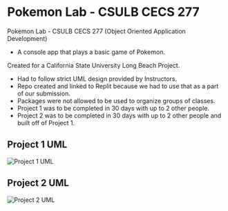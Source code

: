 # Pokemon Lab - CSULB CECS 277
Pokemon Lab - CSULB CECS 277 (Object Oriented Application Development)
- A console app that plays a basic game of Pokemon.

Created for a California State University Long Beach Project.
- Had to follow strict UML design provided by Instructors.
- Repo created and linked to Replit because we had to use that as a part of our submission.
- Packages were not allowed to be used to organize groups of classes.
- Project 1 was to be completed in 30 days with up to 2 other people.
- Project 2 was to be completed in 30 days with up to 2 other people and built off of Project 1.

## Project 1 UML

![Project 1 UML](https://imgur.com/x1tj7P3.png)

## Project 2 UML

![Project 2 UML](https://imgur.com/xZczxrp.png)
